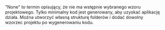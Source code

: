﻿"None" to termin opisujący, że nie ma wstępnie wybranego wzoru projektowego. Tylko minimalny kod jest generowany, aby uzyskać aplikację działa. Można utworzyć własną strukturę folderów i dodać dowolny wzorzec projektu po wygenerowaniu kodu.